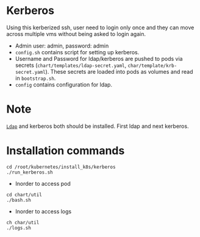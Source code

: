 # Kerberos

Using this kerberized ssh, user need to login only once and they can move across
multiple vms without being asked to login again.
- Admin user: admin, password: admin
- `config.sh` contains script for setting up kerberos.
- Username and Password for ldap/kerberos are pushed to pods via secrets
  (`chart/templates/ldap-secret.yaml`, `char/template/krb-secret.yaml`). These secrets are loaded
  into pods as volumes and read in `bootstrap.sh`.
- `config` contains configuration for ldap.

# Note
[`Ldap`](https://github.com/sumitmaji/kubernetes/tree/master/install_k8s/ldap) and kerberos both should be installed. First ldap and next kerberos.

# Installation commands

```console
cd /root/kubernetes/install_k8s/kerberos
./run_kerberos.sh
```

- Inorder to access pod
```console
cd chart/util
./bash.sh
```

- Inorder to access logs
```console
ch char/util
./logs.sh
```